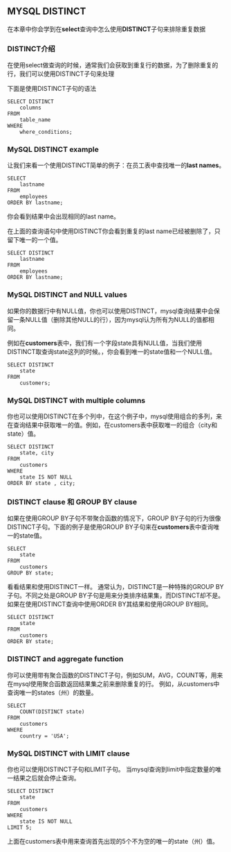 ## MYSQL DISTINCT
在本章中你会学到在**select**查询中怎么使用**DISTINCT**子句来排除重复数据
### DISTINCT介绍
在使用select做查询的时候，通常我们会获取到重复行的数据，为了删除重复的行，我们可以使用DISTINCT子句来处理

下面是使用DISTINCT子句的语法

    SELECT DISTINCT
        columns
    FROM
        table_name
    WHERE
        where_conditions;
### MySQL DISTINCT example
让我们来看一个使用DISTINCT简单的例子：在员工表中查找唯一的**last names**。

    SELECT 
        lastname
    FROM
        employees
    ORDER BY lastname;
你会看到结果中会出现相同的last name。

在上面的查询语句中使用DISTINCT你会看到重复的last name已经被删除了，只留下唯一的一个值。

    SELECT DISTINCT
        lastname
    FROM
        employees
    ORDER BY lastname;  
### MySQL DISTINCT and NULL values
 
如果你的数据行中有NULL值，你也可以使用DISTINCT，mysql查询结果中会保留一条NULL值（删除其他NULL的行），因为mysql认为所有为NULL的值都相同。

例如在**customers**表中，我们有一个字段state具有NULL值，当我们使用DISTINCT取查询state这列的时候。，你会看到唯一的state值和一个NULL值。    
   
    SELECT DISTINCT
        state
    FROM
        customers; 
### MySQL DISTINCT with multiple columns
你也可以使用DISTINCT在多个列中，在这个例子中，mysql使用组合的多列，来在查询结果中获取唯一的值。例如，在customers表中获取唯一的组合（city和state）值。

    SELECT DISTINCT
        state, city
    FROM
        customers
    WHERE
        state IS NOT NULL
    ORDER BY state , city;
### DISTINCT clause 和 GROUP BY clause
如果在使用GROUP BY子句不带聚合函数的情况下，GROUP BY子句的行为很像DISTINCT子句。下面的例子是使用GROUP BY子句来在**customers**表中查询唯一的state值。

    SELECT 
        state
    FROM
        customers
    GROUP BY state;
看看结果和使用DISTINCT一样。
通常认为，DISTINCT是一种特殊的GROUP BY子句。不同之处是GROUP BY子句是用来分类排序结果集，而DISTINCT却不是。
如果在使用DISTINCT查询中使用ORDER BY其结果和使用GROUP BY相同。
    
    SELECT DISTINCT
        state
    FROM
        customers
    ORDER BY state;
### DISTINCT and aggregate function
你可以使用带有聚合函数的DISTINCT子句，例如SUM，AVG，COUNT等，用来在mysql使用聚合函数返回结果集之前来删除重复的行。
例如，从customers中查询唯一的states（州）的数量。

    SELECT 
        COUNT(DISTINCT state)
    FROM
        customers
    WHERE
        country = 'USA';
### MySQL DISTINCT with LIMIT clause
你也可以使用DISTINCT子句和LIMIT子句。 当mysql查询到limit中指定数量的唯一结果之后就会停止查询。

    SELECT DISTINCT
        state
    FROM
        customers
    WHERE
        state IS NOT NULL
    LIMIT 5;
上面在customers表中用来查询首先出现的5个不为空的唯一的state（州）值。
    
     
